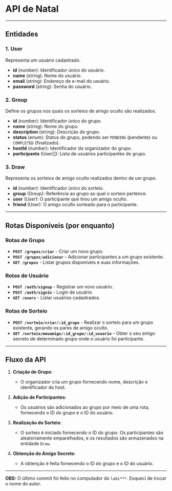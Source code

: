 # API de Natal
---

## Entidades

### 1. **User**
Representa um usuário cadastrado.

- **id** (number): Identificador único do usuário.
- **name** (string): Nome do usuário.
- **email** (string): Endereço de e-mail do usuário.
- **password** (string): Senha do usuário.

### 2. **Group**
Define os grupos nos quais os sorteios de amigo oculto são realizados.

- **id** (number): Identificador único do grupo.
- **name** (string): Nome do grupo.
- **description** (string): Descrição do grupo.
- **status** (enum): Status do grupo, podendo ser `PENDING` (pendente) ou `COMPLETED` (finalizado).
- **hostId** (number): Identificador do organizador do grupo.
- **participants** (User[]): Lista de usuários participantes do grupo.

### 3. **Draw**
Representa os sorteios de amigo oculto realizados dentro de um grupo.

- **id** (number): Identificador único do sorteio.
- **group** (Group): Referência ao grupo ao qual o sorteio pertence.
- **user** (User): O participante que tirou um amigo oculto.
- **friend** (User): O amigo oculto sorteado para o participante.

---

## Rotas Disponíveis (por enquanto)

### Rotas de Grupo
- **`POST /grupos/criar`** - Criar um novo grupo.
- **`POST /grupos/adicionar`** - Adicionar participantes a um grupo existente.
- **`GET /grupos`** - Listar grupos disponíveis e suas informações.

### Rotas de Usuário
- **`POST /auth/signup`** - Registrar um novo usuário.
- **`POST /auth/signin`** - Login de usuário.
- **`GET /users`** - Listar usuários cadastrados.

### Rotas de Sorteio
- **`POST /sorteio/criar/:id_grupo`** - Realizar o sorteio para um grupo existente, gerando os pares de amigo oculto.
- **`GET /sorteio/meuamigo/:id_grupo/:id_usuario`** - Obter o seu amigo secreto de determinado grupo onde o usuário foi participante.


---

## Fluxo da API

1. **Criação de Grupo**:
   - O organizador cria um grupo fornecendo nome, descrição e identificador do host.

2. **Adição de Participantes**:
   - Os usuários são adicionados ao grupo por meio de uma rota, fornecendo o ID do grupo e o ID do usuário.

3. **Realização do Sorteio**:
   - O sorteio é iniciado fornecendo o ID do grupo. Os participantes são aleatoriamente emparelhados, e os resultados são armazenados na entidade `Draw`.

4. **Obtenção do Amigo Secreto**:
   - A obtenção é feita fornecendo o ID do grupo e o ID do usuário.

---

**OBS:** O último commit foi feito no computador do `labi***`. Esqueci de trocar o nome do autor.

